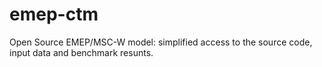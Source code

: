 # emep-ctm
Open Source EMEP/MSC-W model: simplified access to the source code, input data and benchmark resunts. 
